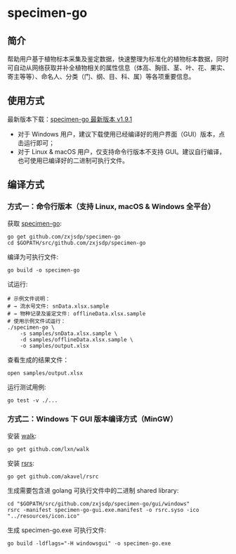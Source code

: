 # specimen-go

## 简介

帮助用户基于植物标本采集及鉴定数据，快速整理为标准化的植物标本数据，同时可自动从网络获取并补全植物相关的属性信息（体高、胸径、茎、叶、花、果实、寄主等等）、命名人、分类（门、纲、目、科、属）等各项重要信息。

## 使用方式

最新版本下载：[specimen-go 最新版本 v1.9.1](https://github.com/zxjsdp/specimen-go/releases)

- 对于 Windows 用户，建议下载使用已经编译好的用户界面（GUI）版本，点击运行即可；
- 对于 Linux & macOS 用户，仅支持命令行版本不支持 GUI。建议自行编译，也可使用已编译好的二进制可执行文件。


## 编译方式

### 方式一：命令行版本（支持 Linux, macOS & Windows 全平台）

获取 [specimen-go](https://github.com/zxjsdp/specimen-go):

    go get github.com/zxjsdp/specimen-go
    cd $GOPATH/src/github.com/zxjsdp/specimen-go

编译为可执行文件:

    go build -o specimen-go

试运行:

    # 示例文件说明：
    # → 流水号文件: snData.xlsx.sample
    # → 物种记录及鉴定文件: offlineData.xlsx.sample
    # 使用示例文件试运行：
    ./specimen-go \
        -s samples/snData.xlsx.sample \
        -d samples/offlineData.xlsx.sample \
        -o samples/output.xlsx

查看生成的结果文件：

    open samples/output.xlsx

运行测试用例:

    go test -v ./...


### 方式二：Windows 下 GUI 版本编译方式（MinGW）

安装 [walk](https://github.com/lxn/walk):

    go get github.com/lxn/walk
    
安装 [rsrs](https://github.com/akavel/rsrc):

    go get github.com/akavel/rsrc

生成需要包含进 golang 可执行文件中的二进制 shared library:

    cd "$GOPATH/src/github.com/zxjsdp/specimen-go/gui/windows"
    rsrc -manifest specimen-go-gui.exe.manifest -o rsrc.syso -ico "../resources/icon.ico"

生成 specimen-go.exe 可执行文件:

    go build -ldflags="-H windowsgui" -o specimen-go.exe
   

